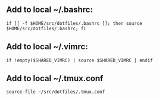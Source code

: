 ## Add to local ~/.bashrc:

```
if [[ -f $HOME/src/dotfiles/.bashrc ]]; then source $HOME/src/dotfiles/.bashrc; fi
```

## Add to local ~/.vimrc:

```
if !empty($SHARED_VIMRC) | source $SHARED_VIMRC | endif
```

## Add to local ~/.tmux.conf

```
source-file ~/src/dotfiles/.tmux.conf
```
